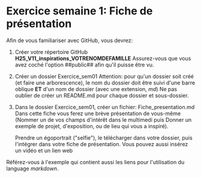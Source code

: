 # Exercice semaine 1: Fiche de présentation

Afin de vous familiariser avec GitHub, vous devrez:

1) Créer votre répertoire GitHub
   **H25_V11_inspirations_VOTRENOMDEFAMILLE**
   Assurez-vous que vous avez coché l'option ##public## afin qu'il puisse être vu.

3) Créer un dossier Exercice_sem01
   Attention: pour qu'un dossier soit créé (et faire une arborescence), le nom du dossier doit être suivi d'une barre oblique **ET** d'un nom de dossier (avec une 
   extension, *md*)
   Ne pas oublier de créer un README.md pour chaque dossier et sous-dossier.
   
4) Dans le dossier Exercice_sem01, créer un fichier: Fiche_presentation.md  
   Dans cette fiche vous ferez une brève présentation de vous-même (Nommer un de vos champs d'intérêt dans le multimedi puis Donner un exemple de projet, 
   d'exposition, ou de lieu qui vous a inspiré).

   Prendre un égoportrait ("selfie"), le télécharger dans votre dossier, puis l'intégrer dans votre fiche de présentation.
   Vous pouvez aussi insérez un vidéo et un lien web

  Référez-vous à l'exemple qui contient aussi les liens pour l'utilisation du language *markdown*.
